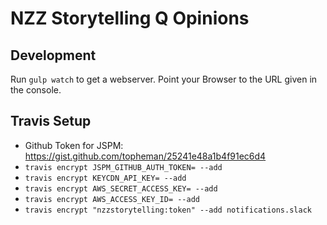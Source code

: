 # NZZ Storytelling Q Opinions

## Development
Run `gulp watch` to get a webserver. Point your Browser to the URL given in the console.

## Travis Setup
  * Github Token for JSPM: https://gist.github.com/topheman/25241e48a1b4f91ec6d4
  * `travis encrypt JSPM_GITHUB_AUTH_TOKEN= --add`
  * `travis encrypt KEYCDN_API_KEY= --add`
  * `travis encrypt AWS_SECRET_ACCESS_KEY= --add`
  * `travis encrypt AWS_ACCESS_KEY_ID= --add`
  * `travis encrypt "nzzstorytelling:token" --add notifications.slack`
